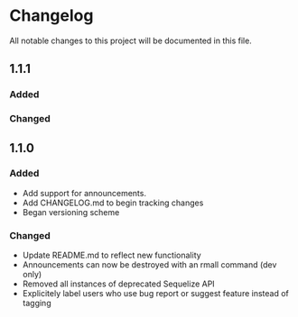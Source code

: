 # Changelog
All notable changes to this project will be documented in this file.

## 1.1.1
### Added

### Changed

## 1.1.0
### Added
- Add support for announcements. 
- Add CHANGELOG.md to begin tracking changes
- Began versioning scheme

### Changed
- Update README.md to reflect new functionality
- Announcements can now be destroyed with an rmall command (dev only)
- Removed all instances of deprecated Sequelize API
- Explicitely label users who use bug report or suggest feature instead of tagging
